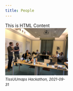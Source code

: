 ```yaml
---
title: People
---
```

<div class="row">
    <div class="column">
        <div>This is HTML Content</div>
    </div>
    <div class="row" style="max-width:40%">
        <img src="/assets/pictures/hackathon.jpg"/>
        <small><i>TissUUmaps Hackathon, 2021-09-31</i></small>
    </div>
</div>